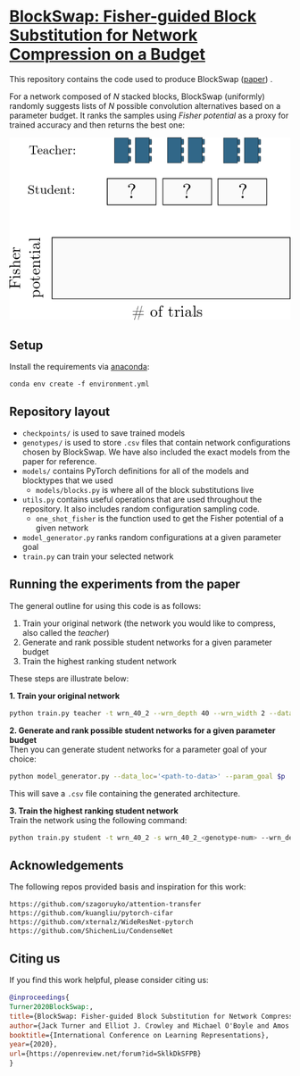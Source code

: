 # [BlockSwap: Fisher-guided Block Substitution for Network Compression on a Budget](https://arxiv.org/abs/1906.04113)

This repository contains the code used to produce BlockSwap ([paper](https://arxiv.org/abs/1906.04113)) .

For a network composed of *N* stacked blocks, BlockSwap (uniformly) randomly suggests lists of *N* possible convolution alternatives based on a parameter budget. It ranks the samples using *Fisher potential* as a proxy for trained accuracy and then returns the best one:

![alt text](resources/search.gif)

## Setup

Install the requirements via [anaconda](https://docs.conda.io/projects/conda/en/latest/user-guide/install/index.html#):

```
conda env create -f environment.yml
```

## Repository layout
- `checkpoints/` is used to save trained models
- `genotypes/` is used to store `.csv` files that contain network configurations chosen by BlockSwap. We have also included the exact models from the paper for reference.
- `models/` contains PyTorch definitions for all of the models and blocktypes that we used
    - `models/blocks.py` is where all of the block substitutions live
- `utils.py` contains useful operations that are used throughout the repository. It also includes random configuration sampling code.
    - `one_shot_fisher` is the function used to get the Fisher potential of a given network
- `model_generator.py` ranks random configurations at a given parameter goal
- `train.py` can train your selected network

## Running the experiments from the paper

The general outline for using this code is as follows:
1. Train your original network (the network you would like to compress, also called the *teacher*)
2. Generate and rank possible student networks for a given parameter budget
3. Train the highest ranking student network

These steps are illustrate below:

**1. Train your original network**  

```bash
python train.py teacher -t wrn_40_2 --wrn_depth 40 --wrn_width 2 --data_loc='<path-to-data>' --GPU 0
```

**2. Generate and rank possible student networks for a given parameter budget**  
Then you can generate student networks for a parameter goal of your choice:
```bash
python model_generator.py --data_loc='<path-to-data>' --param_goal $p
```
This will save a `.csv` file containing the generated architecture.

**3. Train the highest ranking student network**  
Train the network using the following command:
```bash
python train.py student -t wrn_40_2 -s wrn_40_2_<genotype-num> --wrn_depth 40 --wrn_width 2 --data_loc='<path-to-data>'  --GPU 0 --from_genotype './genotypes/<genotype-num>.csv'
```

## Acknowledgements

The following repos provided basis and inspiration for this work:

```
https://github.com/szagoruyko/attention-transfer
https://github.com/kuangliu/pytorch-cifar
https://github.com/xternalz/WideResNet-pytorch
https://github.com/ShichenLiu/CondenseNet
```

## Citing us
If you find this work helpful, please consider citing us:

```bibtex
@inproceedings{
Turner2020BlockSwap:,
title={BlockSwap: Fisher-guided Block Substitution for Network Compression on a Budget},
author={Jack Turner and Elliot J. Crowley and Michael O'Boyle and Amos Storkey and Gavin Gray},
booktitle={International Conference on Learning Representations},
year={2020},
url={https://openreview.net/forum?id=SklkDkSFPB}
}
```
